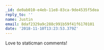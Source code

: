 ```yaml
---
_id: de0ab010-e4eb-11e8-83ca-9de4535f5dea
reply_to: ''
name: Justin
email: 8daf2329a9c288c991b59f41f6170101
date: '2018-11-10T13:23:53.379Z'
---
```

Love to staticman comments!
